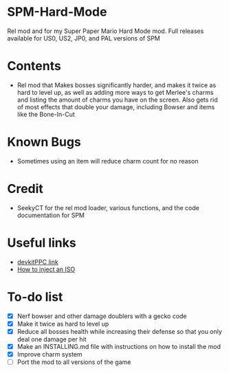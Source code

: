 # SPM-Hard-Mode
Rel mod and for my Super Paper Mario Hard Mode mod. Full releases available for US0, US2, JP0, and PAL versions of SPM

# Contents
* Rel mod that Makes bosses significantly harder, and makes it twice as hard to level up, as well as adding more ways to get Merlee's charms and listing the amount of charms you have on the screen. Also gets rid of most effects that double your damage, including Bowser and items like the Bone-In-Cut

# Known Bugs
* Sometimes using an item will reduce charm count for no reason

# Credit
* SeekyCT for the rel mod loader, various functions, and the code documentation for SPM

# Useful links
* [devkitPPC link](https://devkitpro.org/wiki/Getting_Started)
* [How to inject an ISO](https://github.com/SeekyCt/spm-rel-loader/blob/master/ISO.md)

# To-do list
- [X] Nerf bowser and other damage doublers with a gecko code
- [X] Make it twice as hard to level up
- [X] Reduce all bosses health while increasing their defense so that you only deal one damage per hit
- [X] Make an INSTALLING.md file with instructions on how to install the mod
- [X] Improve charm system
- [ ] Port the mod to all versions of the game
